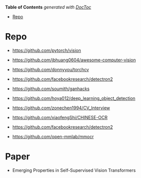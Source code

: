 <!-- START doctoc generated TOC please keep comment here to allow auto update -->
<!-- DON'T EDIT THIS SECTION, INSTEAD RE-RUN doctoc TO UPDATE -->
**Table of Contents**  *generated with [DocToc](https://github.com/thlorenz/doctoc)*

- [Repo](#repo)

<!-- END doctoc generated TOC please keep comment here to allow auto update -->


# Repo

- https://github.com/pytorch/vision

- https://github.com/jbhuang0604/awesome-computer-vision
- https://github.com/donnyyou/torchcv
- https://github.com/facebookresearch/detectron2
- https://github.com/soumith/ganhacks
- https://github.com/hoya012/deep_learning_object_detection
- https://github.com/zonechen1994/CV_Interview
- https://github.com/xiaofengShi/CHINESE-OCR
- https://github.com/facebookresearch/detectron2
- https://github.com/open-mmlab/mmocr

# Paper

- Emerging Properties in Self-Supervised Vision Transformers




